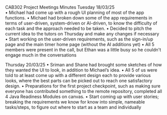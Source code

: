 CAB302 Project Meetings Minutes
Tuesday 18/03/25 	
•	Michael had come up with a rough UI planning of most of the app functions.
•	Michael had broken down some of the app requirements in terms of user-driven, system-driven or AI-driven, to know the difficulty of each task and the approach needed to be taken.
•	Decided to pitch the current idea to the tutors on Thursday and make any changes if necessary
•	Start working on the user-driven requirements, such as the sign-in/up page and the main timer home page (without the AI additions yet)
•	All 5 members were present in the call, but Ethan was a little busy so he couldn't engage much in the conversations

Thursday 20/03/25
•	Sriman and Shane had brought some sketches of how they wanted the UI to look, in addition to Michael’s idea.
•	All 5 of us were told to at least come up with a different design each to provide various looks, where the best parts can be picked out to reach one satisfactory design.
•	Preparations for the first project checkpoint, such as making sure everyone has contributed something to the remote repository, completed all 4 Java Readiness Modules on canvas.
•	Start coming up with user stories; breaking the requirements we know for know into simple, nameable tasks/steps, to figure out where to start as a team and individually

